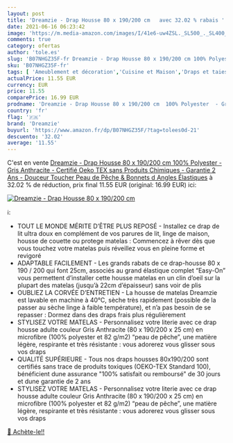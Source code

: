 ```yaml
---
layout: post
title: 'Dreamzie - Drap Housse 80 x 190/200 cm   avec 32.02 % rabais '
date: 2021-06-16 06:23:42
image: 'https://m.media-amazon.com/images/I/41e6-uw4ZSL._SL500_._SL400_.jpg'
comments: true
category: ofertas
author: 'tole.es'
slug: 'B07NHGZ35F-fr Dreamzie - Drap Housse 80 x 190/200 cm 100% Polyester -...'
sku: 'B07NHGZ35F-fr'
tags: [ 'Ameublement et décoration','Cuisine et Maison','Draps et taies doreillers','Draps housses','Linge de lit et oreillers','Literie et linge de maison','dreamzie', ]
actualPrice: 11.55 EUR
currency: EUR
price: 11.55
comparePrice: 16.99 EUR
prodname: 'Dreamzie - Drap Housse 80 x 190/200 cm  100% Polyester  - Gris Anthracite - Certifié Oeko TEX sans Produits Chimiques - Garantie 2 Ans - Douceur Toucher Peau de Pêche & Bonnets d Angles Élastiques'
country: 'fr'
flag: '🇫🇷'
brand: 'Dreamzie'
buyurl: 'https://www.amazon.fr/dp/B07NHGZ35F/?tag=tolees0d-21'
descuento: '32.02'
average: '11.55'
---
```


C'est en vente [Dreamzie - Drap Housse 80 x 190/200 cm  100% Polyester  - Gris Anthracite - Certifié Oeko TEX sans Produits Chimiques - Garantie 2 Ans - Douceur Toucher Peau de Pêche & Bonnets d Angles Élastiques](https://www.amazon.fr/dp/B07NHGZ35F/?tag=tolees0d-21)  à  32.02 % de réduction, prix final  11.55 EUR (original: 16.99 EUR) ici:

[![Dreamzie - Drap Housse 80 x 190/200 cm  ](https://m.media-amazon.com/images/I/41e6-uw4ZSL._SL500_._SL400_.jpg)](https://www.amazon.fr/dp/B07NHGZ35F/?tag=tolees0d-21)

ℹ️:

- TOUT LE MONDE MÉRITE D’ÊTRE PLUS REPOSÉ - Installez ce drap de lit ultra doux en complément de vos parures de lit, linge de maison, housse de couette ou protege matelas : Commencez à rêver dès que vous touchez votre matelas puis réveillez vous en pleine forme et revigoré
- ADAPTABLE FACILEMENT - Les grands rabats de ce drap-housse 80 x 190 / 200 qui font 25cm, associés au grand élastique complet “Easy-On” vous permettent d’installer cette housse matelas en un clin d’oeil sur la plupart des matelas (jusqu’à 22cm d’épaisseur) sans voir de plis
- OUBLIEZ LA CORVÉE D’ENTRETIEN - La housse de matelas Dreamzie est lavable en machine à 40°C, sèche très rapidement (possible de la passer au sèche linge à faible température), et n’a pas besoin de se repasser : Dormez dans des draps frais plus régulièrement
- STYLISEZ VOTRE MATELAS - Personnalisez votre literie avec ce drap housse adulte couleur Gris Anthracite (80 x 190/200 x 25 cm) en microfibre (100% polyester et 82 g/m2) “peau de pêche”, une matière légère, respirante et très résistante : vous adorerez vous glisser sous vos draps
- QUALITÉ SUPÉRIEURE - Tous nos draps housses 80x190/200 sont certifiés sans trace de produits toxiques (OEKO-TEX Standard 100), bénéficient dune assurance "100% satisfait ou remboursé" de 30 jours et dune garantie de 2 ans
- STYLISEZ VOTRE MATELAS - Personnalisez votre literie avec ce drap housse adulte couleur Gris Anthracite (80 x 190/200 x 25 cm) en microfibre (100% polyester et 82 g/m2) “peau de pêche”, une matière légère, respirante et très résistante : vous adorerez vous glisser sous vos draps

[🛒 Achète-le!!](https://www.amazon.fr/dp/B07NHGZ35F/?tag=tolees0d-21)
